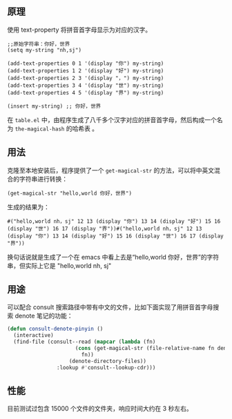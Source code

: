 ## 原理

使用 text-property 将拼音首字母显示为对应的汉字。

```elisp
;;原始字符串：你好，世界
(setq my-string "nh,sj")

(add-text-properties 0 1 '(display "你") my-string)
(add-text-properties 1 2 '(display "好") my-string)
(add-text-properties 2 3 '(display "，") my-string)
(add-text-properties 3 4 '(display "世") my-string)
(add-text-properties 4 5 '(display "界") my-string)

(insert my-string) ;; 你好，世界
```

在 `table.el` 中，由程序生成了八千多个汉字对应的拼音首字母，然后构成一个名为 `the-magical-hash` 的哈希表 。


## 用法

克隆至本地安装后，程序提供了一个 `get-magical-str` 的方法，可以将中英文混合的字符串进行转换：

```elisp
(get-magical-str "hello,world 你好，世界")

```

生成的结果为：
```
#("hello,world nh，sj" 12 13 (display "你") 13 14 (display "好") 15 16 (display "世") 16 17 (display "界"))#("hello,world nh，sj" 12 13 (display "你") 13 14 (display "好") 15 16 (display "世") 16 17 (display "界"))
```

换句话说就是生成了一个在 emacs 中看上去是“hello,world 你好，世界”的字符串，但实际上它是 "hello,world nh, sj" 

## 用途

可以配合 consult 搜索路径中带有中文的文件，比如下面实现了用拼音首字母搜索 denote 笔记的功能：

```lisp
(defun consult-denote-pinyin ()
  (interactive)
  (find-file (consult--read (mapcar (lambda (fn)
				      (cons (get-magical-str (file-relative-name fn denote-directory))
					    fn))
				    (denote-directory-files))
			    :lookup #'consult--lookup-cdr)))
```


## 性能

目前测试过包含 15000 个文件的文件夹，响应时间大约在 3 秒左右。

